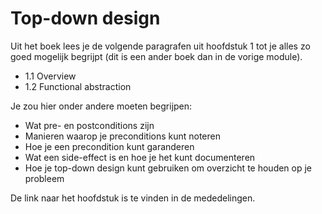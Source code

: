 # Top-down design

Uit het boek lees je de volgende paragrafen uit hoofdstuk 1 tot je alles zo goed mogelijk begrijpt (dit is een ander boek dan in de vorige module).

- 1.1 Overview
- 1.2 Functional abstraction

Je zou hier onder andere moeten begrijpen:

- Wat pre- en postconditions zijn
- Manieren waarop je preconditions kunt noteren
- Hoe je een precondition kunt garanderen
- Wat een side-effect is en hoe je het kunt documenteren
- Hoe je top-down design kunt gebruiken om overzicht te houden op je probleem

De link naar het hoofdstuk is te vinden in de mededelingen.
